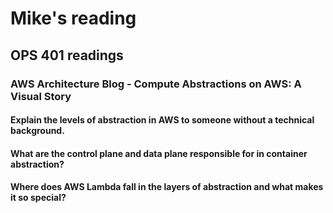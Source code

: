 # Mike's reading

## OPS 401 readings

### AWS Architecture Blog - Compute Abstractions on AWS: A Visual Story


#### Explain the levels of abstraction in AWS to someone without a technical background.

#### What are the control plane and data plane responsible for in container abstraction?

#### Where does AWS Lambda fall in the layers of abstraction and what makes it so special?
